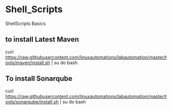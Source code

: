 # Shell_Scripts
ShellScripts Basics

## to install Latest Maven 
curl https://raw.githubusercontent.com/linuxautomations/labautomation/master/tools/maven/install.sh | su
do bash

## To install Sonarqube

curl https://raw.githubusercontent.com/linuxautomations/labautomation/master/tools/sonarqube/install.sh | su
do bash
